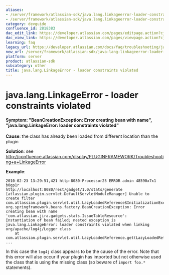 ```yaml
---
aliases:
- /server/framework/atlassian-sdk/java.lang.linkageerror-loader-constraints-violated-2818383.html
- /server/framework/atlassian-sdk/java.lang.linkageerror-loader-constraints-violated-2818383.md
category: devguide
confluence_id: 2818383
dac_edit_link: https://developer.atlassian.com/pages/editpage.action?cjm=wozere&pageId=2818383
dac_view_link: https://developer.atlassian.com/pages/viewpage.action?cjm=wozere&pageId=2818383
learning: faq
legacy_url: https://developer.atlassian.com/docs/faq/troubleshooting/java-lang-linkageerror-loader-constraints-violated
new_url: /server/framework/atlassian-sdk/java-lang-linkageerror-loader-constraints-violated
platform: server
product: atlassian-sdk
subcategory: other
title: java.lang.LinkageError - loader constraints violated
---
```

# java.lang.LinkageError - loader constraints violated

#### Symptom: "BeanCreationException: Error creating bean with name", "java.lang.LinkageError: loader constraints violated"

**Cause**: the class has already been loaded from different location than the plugin

**Solution**: see <a href="http://confluence.atlassian.com/display/PLUGINFRAMEWORK/Troubleshooting+a+LinkageError" class="uri external-link">http://confluence.atlassian.com/display/PLUGINFRAMEWORK/Troubleshooting+a+LinkageError</a>

**Example**:

    2010-02-23 13:29:51,421 http-8080-Processor25 ERROR admin 48590x7x1 b0gp1r 
    http://localhost:8080/rest/gadget/1.0/stats/generate [atlassian.plugin.servlet.DefaultServletModuleManager] Unable to create filter
    com.atlassian.plugin.servlet.util.LazyLoadedReference$InitializationException: 
    org.springframework.beans.factory.BeanCreationException: Error creating bean with name 'com.atlassian.jira.gadgets.stats.IssueTableResource': 
    Instantiation of bean failed; nested exception is java.lang.LinkageError: loader constraints violated when linking org/apache/log4j/Logger class
        at com.atlassian.plugin.servlet.util.LazyLoadedReference.get(LazyLoadedReference.java:94)
    ...

In this case the `log4j` class appears to be the cause of the error. Note that this error will also occur if your plugin has imported but not otherwise used the class that is using the missing class (so beware of `import foo.*` statements).










































































































































































































































































































































































